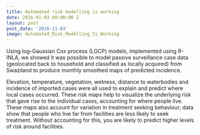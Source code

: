 ```yaml
---
title: Automated risk modelling is working
date: 2016-01-03 00:00:00 Z
layout: post
post_date: '2016-11-03'
image: Automated_Risk_Modelling_Is_Working
---
```


Using log-Gaussian Cox process (LGCP) models, implemented using R-INLA, we showed it was possible to model passive surveillance case data (geolocated back to household and classified as locally acquired) from Swaziland to produce monthly smoothed maps of predicted incidence. 

Elevation, temperature, vegetation, wetness, distance to waterbodies and incidence of imported cases were all used to explain and predict where local cases occurred. These risk maps help to visualize the underlying risk that gave rise to the individual cases, accounting for where people live. These maps also account for variation in treatment seeking behaviour; data show that people who live far from facilities are less likely to seek treatment. Without accounting for this, you are likely to predict higher levels of risk around facilities.
